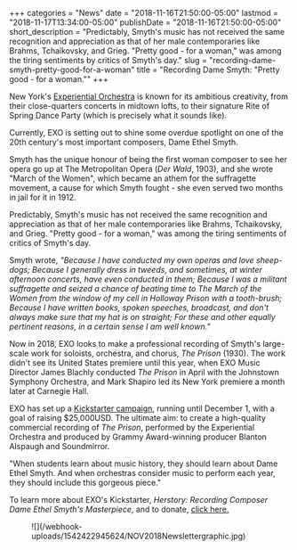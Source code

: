 +++
categories = "News"
date = "2018-11-16T21:50:00-05:00"
lastmod = "2018-11-17T13:34:00-05:00"
publishDate = "2018-11-16T21:50:00-05:00"
short_description = "Predictably, Smyth's music has not received the same recognition and appreciation as that of her male contemporaries like Brahms, Tchaikovsky, and Grieg. \"Pretty good - for a woman,\" was among the tiring sentiments by critics of Smyth's day."
slug = "recording-dame-smyth-pretty-good-for-a-woman"
title = "Recording Dame Smyth: &quot;Pretty good - for a woman.&quot;"
+++

New York's [Experiential Orchestra](https://experientialorchestra.com/smyth/) is known for its ambitious creativity, from their close-quarters concerts in midtown lofts, to their signature Rite of Spring Dance Party (which is precisely what it sounds like).

Currently, EXO is setting out to shine some overdue spotlight on one of the 20th century's most important composers, Dame Ethel Smyth.

Smyth has the unique honour of being the first woman composer to see her opera go up at The Metropolitan Opera (*Der Wald*, 1903), and she wrote "March of the Women", which became an athem for the suffragette movement, a cause for which Smyth fought - she even served two months in jail for it in 1912.

Predictably, Smyth's music has not received the same recognition and appreciation as that of her male contemporaries like Brahms, Tchaikovsky, and Grieg. "Pretty good - for a woman," was among the tiring sentiments of critics of Smyth's day.

Smyth wrote, *"Because I have conducted my own operas and love sheep-dogs; Because I generally dress in tweeds, and sometimes, at winter afternoon concerts, have even conducted in them; Because I was a militant suffragette and seized a chance of beating time to *The March of the Women* from the window of my cell in Holloway Prison with a tooth-brush; Because I have written books, spoken speeches, broadcast, and don't always make sure that my hat is on straight; For these and other equally pertinent reasons, in a certain sense I am well known."*

Now in 2018, EXO looks to make a professional recording of Smyth's large-scale work for soloists, orchestra, and chorus, *The Prison* (1930). The work didn't see its United States premiere until this year, when EXO Music Director James Blachly conducted *The Prison* in April with the Johnstown Symphony Orchestra, and Mark Shapiro led its New York premiere a month later at Carnegie Hall.

EXO has set up a [Kickstarter campaign](https://www.kickstarter.com/projects/smyth/herstory-recording-composer-dame-ethel-smyths-mast), running until December 1, with a goal of raising $25,000USD. The ultimate aim: to create a high-quality commercial recording of *The Prison*, performed by the Experiential Orchestra and produced by Grammy Award-winning producer Blanton Alspaugh and Soundmirror.

"When students learn about music history, they should learn about Dame Ethel Smyth. And when orchestras consider music to perform each year, they should include this gorgeous piece."

To learn more about EXO's Kickstarter, *Herstory: Recording Composer Dame Ethel Smyth's Masterpiece*, and to donate, [click here.](https://www.kickstarter.com/projects/smyth/herstory-recording-composer-dame-ethel-smyths-mast)

<figure data-type="image">
![](/webhook-uploads/1542422945624/NOV2018Newslettergraphic.jpg)
</figure>
